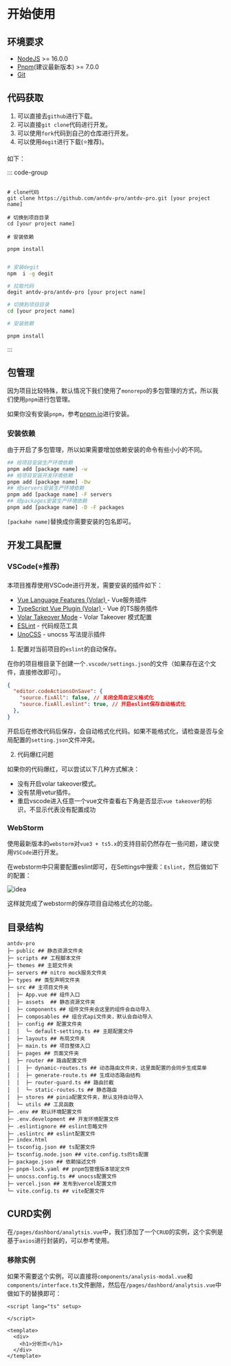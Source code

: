 # 开始使用

## 环境要求

- [NodeJS](https://nodejs.org/en) >= 16.0.0
- [Pnpm](https://pnpm.io/zh/)(建议最新版本) >= 7.0.0
- [Git](https://git-scm.com/)


## 代码获取

1. 可以直接去`github`进行下载。
2. 可以直接`git clone`代码进行开发。
3. 可以使用`fork`代码到自己的仓库进行开发。
4. 可以使用`degit`进行下载(⭐️推荐)。

如下：

::: code-group

```shell [git clone]

# clone代码
git clone https://github.com/antdv-pro/antdv-pro.git [your project name]

# 切换到项目目录
cd [your project name]

# 安装依赖

pnpm install

```

```bash [degit下载]

# 安装degit
npm  i -g degit

# 拉取代码
degit antdv-pro/antdv-pro [your project name]

# 切换到项目目录
cd [your project name]

# 安装依赖

pnpm install
```
:::

## 包管理

因为项目比较特殊，默认情况下我们使用了`monorepo`的多包管理的方式，所以我们使用`pnpm`进行包管理。

如果你没有安装`pnpm`，参考[pnpm.io](https://pnpm.io/zh/)进行安装。

### 安装依赖

由于开启了多包管理，所以如果需要增加依赖安装的命令有些小小的不同。

```bash
## 给项目安装生产环境依赖
pnpm add [package name] -w
## 给项目安装开发环境依赖
pnpm add [package name] -Dw
## 给servers安装生产环境依赖
pnpm add [package name] -F servers
## 给packages安装生产环境依赖
pnpm add [package name] -D -F packages
```

`[packahe name]`替换成你需要安装的包名即可。

## 开发工具配置

### VSCode(⭐️推荐)


本项目推荐使用VSCode进行开发，需要安装的插件如下：

- [Vue Language Features (Volar) ](https://marketplace.visualstudio.com/items?itemName=Vue.volar) - Vue服务插件
- [TypeScript Vue Plugin (Volar) ](https://marketplace.visualstudio.com/items?itemName=Vue.vscode-typescript-vue-plugin) - Vue 的TS服务插件
- [Volar Takeover Mode](https://cn.vuejs.org/guide/typescript/overview.html#volar-takeover-mode) - Volar Takeover 模式配置
- [ESLint](https://marketplace.visualstudio.com/items?itemName=dbaeumer.vscode-eslint) - 代码规范工具
- [UnoCSS](https://marketplace.visualstudio.com/items?itemName=antfu.unocss) - unocss 写法提示插件

1. 配置对当前项目的`eslint`的自动保存。

在你的项目根目录下创建一个`.vscode/settings.json`的文件（如果存在这个文件，直接修改即可）。

```json
{
  "editor.codeActionsOnSave": {
    "source.fixAll": false, // 关闭全局自定义格式化
    "source.fixAll.eslint": true, // 开启eslint保存自动格式化
  },
}
```

开启后在修改代码后保存，会自动格式化代码。如果不能格式化，请检查是否与全局配置的`setting.json`文件冲突。

2. 代码爆红问题

如果你的代码爆红，可以尝试以下几种方式解决：

* 没有开启volar takeover模式。
* 没有禁用vetur插件。
* 重启vscode进入任意一个vue文件查看右下角是否显示`vue takeover`的标识，不显示代表没有配置成功

### WebStorm

使用最新版本的`webstorm`对`vue3 + ts5.x`的支持目前仍然存在一些问题，建议使用`VSCode`进行开发。

在webstorm中只需要配置eslint即可，在Settings中搜索：`Eslint`，然后做如下的配置：

![idea](/webstorm.png)

这样就完成了webstorm的保存项目自动格式化的功能。

## 目录结构

```
antdv-pro
├─ public ## 静态资源文件夹
├─ scripts ## 工程脚本文件
├─ themes ## 主题文件夹
├─ servers ## nitro mock服务文件夹
├─ types ## 类型声明文件夹
├─ src ## 主项目文件夹
│  ├─ App.vue ## 组件入口
│  ├─ assets  ## 静态资源文件夹
│  ├─ components ## 组件文件夹会这里的组件会自动导入
│  ├─ composables ## 组合式api文件夹，默认会自动导入
│  ├─ config ## 配置文件夹
│  │  └─ default-setting.ts ## 主题配置文件
│  ├─ layouts ## 布局文件夹
│  ├─ main.ts ## 项目整体入口
│  ├─ pages ## 页面文件夹
│  ├─ router ## 路由配置文件
│  │  ├─ dynamic-routes.ts ## 动态路由文件夹，这里面配置的会同步生成菜单
│  │  ├─ generate-route.ts ## 生成动态路由结构
│  │  ├─ router-guard.ts ## 路由拦截
│  │  └─ static-routes.ts ## 静态路由
│  ├─ stores ## pinia配置文件夹，默认支持自动导入
│  └─ utils ## 工具函数
├─ .env ## 默认环境配置文件
├─ .env.development ## 开发环境配置文件
├─ .eslintignore ## eslint忽略文件
├─ .eslintrc ## eslint配置文件
├─ index.html
├─ tsconfig.json ## ts配置文件
├─ tsconfig.node.json ## vite.config.ts的ts配置
├─ package.json ## 依赖描述文件
├─ pnpm-lock.yaml ## pnpm包管理版本锁定文件
├─ unocss.config.ts ## unocss配置文件
├─ vercel.json ## 发布到vercel配置文件
└─ vite.config.ts ## vite配置文件
```


## CURD实例

在`/pages/dashbord/analytsis.vue`中，我们添加了一个`CRUD`的实例，这个实例是基于`axios`进行封装的，可以参考使用。

### 移除实例

如果不需要这个实例，可以直接将`components/analysis-modal.vue`和`components/interface.ts`文件删除，然后在`/pages/dashbord/analytsis.vue`中做如下的替换即可：

```vue
<script lang="ts" setup>

</script>

<template>
  <div>
    <h1>分析页</h1>
  </div>
</template>

```
